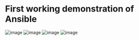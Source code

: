 # First working demonstration of Ansible 
![image](https://user-images.githubusercontent.com/49730521/89104514-86ea1900-d437-11ea-9f37-c56b0ff445bb.png)
![image](https://user-images.githubusercontent.com/49730521/89104537-a4b77e00-d437-11ea-809a-959b70880c83.png)
![image](https://user-images.githubusercontent.com/49730521/89104542-ada84f80-d437-11ea-84f3-4aa66e48fa98.png)
![image](https://user-images.githubusercontent.com/49730521/89104557-c57fd380-d437-11ea-8f0e-89d13d71cc97.png)

